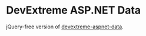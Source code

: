 # DevExtreme ASP.NET Data

jQuery-free version of [devextreme-aspnet-data](https://www.npmjs.com/package/devextreme-aspnet-data).
